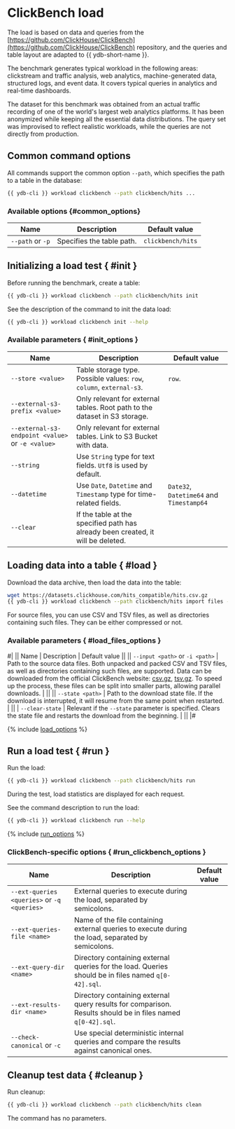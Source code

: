 # ClickBench load

The load is based on data and queries from the [https://github.com/ClickHouse/ClickBench](https://github.com/ClickHouse/ClickBench) repository, and the queries and table layout are adapted to {{ ydb-short-name }}.

The benchmark generates typical workload in the following areas: clickstream and traffic analysis, web analytics, machine-generated data, structured logs, and event data. It covers typical queries in analytics and real-time dashboards.

The dataset for this benchmark was obtained from an actual traffic recording of one of the world's largest web analytics platforms. It has been anonymized while keeping all the essential data distributions. The query set was improvised to reflect realistic workloads, while the queries are not directly from production.

## Common command options

All commands support the common option `--path`, which specifies the path to a table in the database:

```bash
{{ ydb-cli }} workload clickbench --path clickbench/hits ...
```

### Available options {#common_options}

| Name                 | Description               | Default value             |
|----------------------|---------------------------|---------------------------|
| `--path` or `-p`     | Specifies the table path. | `clickbench/hits`         |

## Initializing a load test { #init }

Before running the benchmark, create a table:

```bash
{{ ydb-cli }} workload clickbench --path clickbench/hits init
```

See the description of the command to init the data load:

```bash
{{ ydb-cli }} workload clickbench init --help
```

### Available parameters { #init_options }

| Name                                             | Description                                                                     | Default value                          |
|--------------------------------------------------|---------------------------------------------------------------------------------|----------------------------------------|
| `--store <value>`                                | Table storage type. Possible values: `row`, `column`, `external-s3`.            | `row`.                                 |
| `--external-s3-prefix <value>`                   | Only relevant for external tables. Root path to the dataset in S3 storage.      |                                        |
| `--external-s3-endpoint <value>` or `-e <value>` | Only relevant for external tables. Link to S3 Bucket with data.                 |                                        |
| `--string`                                       | Use `String` type for text fields. `Utf8` is used by default.                   |                                        |
| `--datetime`                                     | Use `Date`, `Datetime` and `Timestamp` type for time-related fields.            |`Date32`, `Datetime64` and `Timestamp64`|
| `--clear`                                        | If the table at the specified path has already been created, it will be deleted.|                                        |

## Loading data into a table { #load }

Download the data archive, then load the data into the table:

```bash
wget https://datasets.clickhouse.com/hits_compatible/hits.csv.gz
{{ ydb-cli }} workload clickbench --path clickbench/hits import files --input hits.csv.gz
```

For source files, you can use CSV and TSV files, as well as directories containing such files. They can be either compressed or not.

### Available parameters { #load_files_options }

#|
|| Name | Description | Default value ||
|| `--input <path>` or `-i <path>` |
Path to the source data files. Both unpacked and packed CSV and TSV files, as well as directories containing such files, are supported. Data can be downloaded from the official ClickBench website: [csv.gz](https://datasets.clickhouse.com/hits_compatible/hits.csv.gz), [tsv.gz](https://datasets.clickhouse.com/hits_compatible/hits.tsv.gz). To speed up the process, these files can be split into smaller parts, allowing parallel downloads. |
    ||
|| `--state <path>` |
Path to the download state file. If the download is interrupted, it will resume from the same point when restarted. |
    ||
| `--clear-state` |
Relevant if the `--state` parameter is specified. Clears the state file and restarts the download from the beginning. |
    ||
|#

{% include [load_options](./_includes/workload/load_options.md) %}

## Run a load test { #run }

Run the load:

```bash
{{ ydb-cli }} workload clickbench --path clickbench/hits run
```

During the test, load statistics are displayed for each request.

See the command description to run the load:

```bash
{{ ydb-cli }} workload clickbench run --help
```

{% include [run_options](./_includes/workload/run_options.md) %}

### ClickBench-specific options { #run_clickbench_options }

| Name | Description | Default value |
| ---|---|--- |
| `--ext-queries <queries>` or `-q <queries>` | External queries to execute during the load, separated by semicolons. | |
| `--ext-queries-file <name>` | Name of the file containing external queries to execute during the load, separated by semicolons. | |
| `--ext-query-dir <name>` | Directory containing external queries for the load. Queries should be in files named `q[0-42].sql`. | |
| `--ext-results-dir <name>` | Directory containing external query results for comparison. Results should be in files named `q[0-42].sql`. | |
| `--check-canonical` or `-c` | Use special deterministic internal queries and compare the results against canonical ones. | |

## Cleanup test data { #cleanup }

Run cleanup:

```bash
{{ ydb-cli }} workload clickbench --path clickbench/hits clean
```

The command has no parameters.
